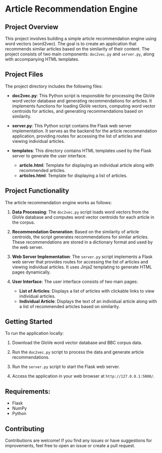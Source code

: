 # Article Recommendation Engine

## Project Overview

This project involves building a simple article recommendation engine using word vectors (word2vec). The goal is to create an application that recommends similar articles based on the similarity of their content. The project consists of two main components: `doc2vec.py` and `server.py`, along with accompanying HTML templates.

## Project Files

The project directory includes the following files:

- **doc2vec.py**: This Python script is responsible for processing the GloVe word vector database and generating recommendations for articles. It implements functions for loading GloVe vectors, computing word vector centroids for articles, and generating recommendations based on similarity.

- **server.py**: This Python script contains the Flask web server implementation. It serves as the backend for the article recommendation application, providing routes for accessing the list of articles and viewing individual articles.

- **templates**: This directory contains HTML templates used by the Flask server to generate the user interface. 
    - **article.html**: Template for displaying an individual article along with recommended articles.
    - **articles.html**: Template for displaying a list of articles.

## Project Functionality

The article recommendation engine works as follows:

1. **Data Processing**: The `doc2vec.py` script loads word vectors from the GloVe database and computes word vector centroids for each article in the corpus.

2. **Recommendation Generation**: Based on the similarity of article centroids, the script generates recommendations for similar articles. These recommendations are stored in a dictionary format and used by the web server.

3. **Web Server Implementation**: The `server.py` script implements a Flask web server that provides routes for accessing the list of articles and viewing individual articles. It uses Jinja2 templating to generate HTML pages dynamically.

4. **User Interface**: The user interface consists of two main pages:
    - **List of Articles**: Displays a list of articles with clickable links to view individual articles.
    - **Individual Article**: Displays the text of an individual article along with a list of recommended articles based on similarity.

## Getting Started

To run the application locally:

1. Download the GloVe word vector database and BBC corpus data.

2. Run the `doc2vec.py` script to process the data and generate article recommendations.

3. Run the `server.py` script to start the Flask web server.

4. Access the application in your web browser at `http://127.0.0.1:5000/`.

## Requirements:

- Flask
- NumPy
- Python

## Contributing

Contributions are welcome! If you find any issues or have suggestions for improvements, feel free to open an issue or create a pull request.
